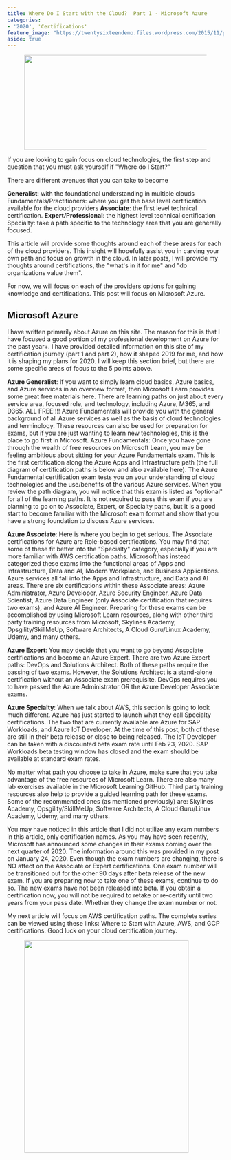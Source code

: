 ```yaml
---
title: Where Do I Start with the Cloud?  Part 1 - Microsoft Azure
categories:
- '2020', 'Certifications'
feature_image: "https://twentysixteendemo.files.wordpress.com/2015/11/post.png"
aside: true
---
```


<div class="wp-block-image"><figure class="aligncenter size-large is-resized"><img src="https://captainhyperscaler.files.wordpress.com/2019/10/clouds-e1580309278738.png?w=631" alt="" class="wp-image-119" width="464" height="220"/></figure></div>

If you are looking to gain focus on cloud technologies, the first step and question that you must ask yourself if "Where do I Start?" 

There are different avenues that you can take to become 

**Generalist**: with the foundational understanding in multiple clouds
Fundamentals/Practitioners: where you get the base level certification available for the cloud providers
**Associate**: the first level technical certification.
**Expert/Professional**: the highest level technical certification
Specialty: take a path specific to the technology area that you are generally focused.

This article will provide some thoughts around each of these areas for each of the cloud providers.  This insight will hopefully assist you in carving your own path and focus on growth in the cloud.  In later posts, I will provide my thoughts around certifications, the "what's in it for me" and "do organizations value them".

For now, we will focus on each of the providers options for gaining knowledge and certifications.  This post will focus on Microsoft Azure.

## Microsoft Azure
I have written primarily about Azure on this site.  The reason for this is that I have focused a good portion of my professional development on Azure for the past year+.  I have provided detailed information on this site of my certification journey (part 1 and part 2), how it shaped 2019 for me, and how it is shaping my plans for 2020.  I will keep this section brief, but there are some specific areas of focus to the 5 points above.

**Azure Generalist**:  If you want to simply learn cloud basics, Azure basics, and Azure services in an overview format, then Microsoft Learn provides some great free materials here.   There are learning paths on just about every service area, focused role, and technology, including Azure, M365, and D365.  ALL FREE!!!!  Azure Fundamentals will provide you with the general background of all Azure services as well as the basis of cloud technologies and terminology.  These resources can also be used for preparation for exams, but if you are just wanting to learn new technologies, this is the place to go first in Microsoft.
Azure Fundamentals: Once you have gone through the wealth of free resources on Microsoft Learn, you may be feeling ambitious about sitting for your Azure Fundamentals exam.  This is the first certification along the Azure Apps and Infrastructure path (the full diagram of certification paths is below and also available here).  The Azure Fundamental certification exam tests you on your understanding of cloud technologies and the use/benefits of the various Azure services.  When you review the path diagram, you will notice that this exam is listed as "optional" for all of the learning paths.  It is not required to pass this exam if you are planning to go on to Associate, Expert, or Specialty paths, but it is a good start to become familiar with the Microsoft exam format and show that you have a strong foundation to discuss Azure services.

**Azure Associate**:  Here is where you begin to get serious.  The Associate certifications for Azure are Role-based certifications.  You may find that some of these fit better into the "Specialty" category, especially if you are more familiar with AWS certification paths.  Microsoft has instead categorized these exams into the functional areas of Apps and Infrastructure, Data and AI, Modern Workplace, and Business Applications.  Azure services all fall into the Apps and Infrastructure, and Data and AI areas.  There are six certifications within these Associate areas: Azure Administrator, Azure Developer, Azure Security Engineer, Azure Data Scientist, Azure Data Engineer (only Associate certification that requires two exams), and Azure AI Engineer.  Preparing for these exams can be accomplished by using Microsoft Learn resources, along with other third party training resources from Microsoft, Skylines Academy, Opsgility/SkillMeUp, Software Architects, A Cloud Guru/Linux Academy, Udemy, and many others.

**Azure Expert**: You may decide that you want to go beyond Associate certifications and become an Azure Expert.  There are two Azure Expert paths: DevOps and Solutions Architect.  Both of these paths require the passing of two exams.  However, the Solutions Architect is a stand-alone certification without an Associate exam prerequisite.  DevOps requires you to have passed the Azure Administrator OR the Azure Developer Associate exams.

**Azure Specialty**: When we talk about AWS, this section is going to look much different.  Azure has just started to launch what they call Specialty certifications.  The two that are currently available are Azure for SAP Workloads, and Azure IoT Developer.  At the time of this post, both of these are still in their beta release or close to being released.  The IoT Developer can be taken with a discounted beta exam rate until Feb 23, 2020.  SAP Workloads beta testing window has closed and the exam should be available at standard exam rates.  

No matter what path you choose to take in Azure, make sure that you take advantage of the free resources of Microsoft Learn.  There are also many lab exercises available in the Microsoft Learning GitHub.  Third party training resources also help to provide a guided learning path for these exams.  Some of the recommended ones (as mentioned previously) are: Skylines Academy, Opsgility/SkillMeUp, Software Architects, A Cloud Guru/Linux Academy, Udemy, and many others.

You may have noticed in this article that I did not utilize any exam numbers in this article, only certification names.  As you may have seen recently, Microsoft has announced some changes in their exams coming over the next quarter of 2020.  The information around this was provided in my post on January 24, 2020.  Even though the exam numbers are changing, there is NO affect on the Associate or Expert certifications.  One exam number will be transitioned out for the other 90 days after beta release of the new exam.  If you are preparing now to take one of these exams, continue to do so.  The new exams have not been released into beta.  If you obtain a certification now, you will not be required to retake or re-certify until two years from your pass date.  Whether they change the exam number or not.

My next article will focus on AWS certification paths.  The complete series can be viewed using these links: Where to Start with Azure, AWS, and GCP certifications.  Good luck on your cloud certification journey.


<figure class="wp-block-image size-large is-resized"><a href="https://query.prod.cms.rt.microsoft.com/cms/api/am/binary/RE2PjDI" target="_blank"><img src="https://captainhyperscaler.files.wordpress.com/2020/01/2020certificationmaps.png?w=791" alt="" class="wp-image-279" width="382" height="494"/></a></figure>
